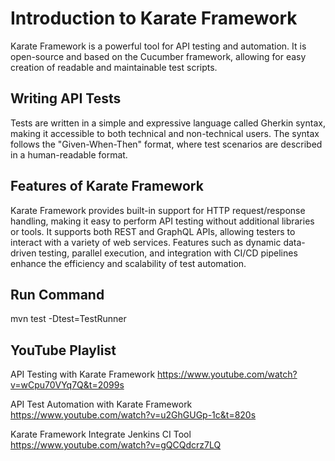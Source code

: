 # Introduction to Karate Framework

Karate Framework is a powerful tool for API testing and automation.
It is open-source and based on the Cucumber framework, allowing for easy creation of readable and maintainable test scripts.

## Writing API Tests

Tests are written in a simple and expressive language called Gherkin syntax, making it accessible to both technical and non-technical users.
The syntax follows the "Given-When-Then" format, where test scenarios are described in a human-readable format.

## Features of Karate Framework

Karate Framework provides built-in support for HTTP request/response handling, making it easy to perform API testing without additional libraries or tools.
It supports both REST and GraphQL APIs, allowing testers to interact with a variety of web services.
Features such as dynamic data-driven testing, parallel execution, and integration with CI/CD pipelines enhance the efficiency and scalability of test automation.

## Run Command

mvn test -Dtest=TestRunner

## YouTube Playlist

API Testing with Karate Framework https://www.youtube.com/watch?v=wCpu70VYq7Q&t=2099s

API Test Automation with Karate Framework https://www.youtube.com/watch?v=u2GhGUGp-1c&t=820s

Karate Framework Integrate Jenkins CI Tool https://www.youtube.com/watch?v=gQCQdcrz7LQ
